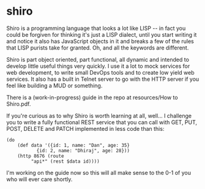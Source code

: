 # shiro
Shiro is a programming language that looks a lot like LISP -- in fact you could be forgiven for thinking it's just a LISP dialect, until you start writing it and notice it also has JavaScript objects in it and breaks a few of the rules that LISP purists take for granted.  Oh, and all the keywords are different.

Shiro is part object oriented, part functional, all dynamic and intended to develop little useful things very quickly.  I use it a lot to mock services for web development, to write small DevOps tools and to create low yield web services.  It also has a built in Telnet server to go with the HTTP server if you feel like building a MUD or something.

There is a (work-in-progress) guide in the repo at resources/How to Shiro.pdf.  

If you're curious as to why Shiro is worth learning at all, well...  I challenge you to write a fully functional REST service that you can call with GET, PUT, POST, DELETE and PATCH implemented in less code than this:

	(do 
		(def data '({id: 1, name: "Dan", age: 35}
			   {id: 2, name: "Dhiraj", age: 28}))
		(http 8676 (route
			 "api*" (rest $data id))))

I'm working on the guide now so this will all make sense to the 0-1 of you who will ever care shortly.
